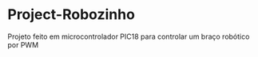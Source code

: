 # Project-Robozinho
Projeto feito em microcontrolador PIC18 para controlar um braço robótico por PWM
